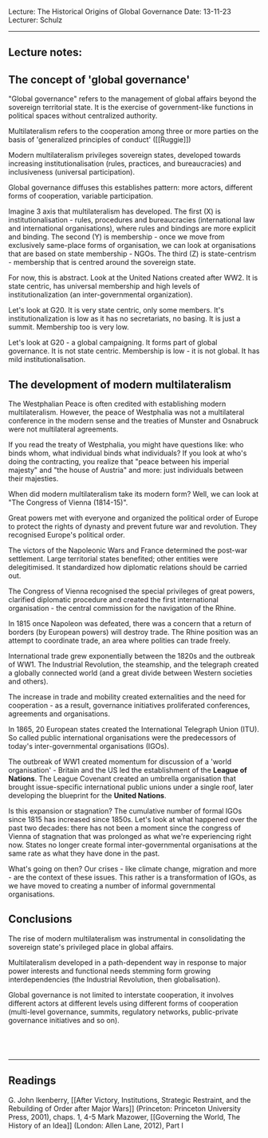 Lecture: The Historical Origins of Global Governance
Date: 13-11-23
Lecturer: Schulz

---
## Lecture notes:

## The concept of 'global governance'

"Global governance" refers to the management of global affairs beyond the sovereign territorial state. It is the exercise of government-like functions in political spaces without centralized authority.

Multilateralism refers to the cooperation among three or more parties on the basis of 'generalized principles of conduct' ([[Ruggie]])

Modern multilateralism privileges sovereign states, developed towards increasing institutionalisation (rules, practices, and bureaucracies) and inclusiveness (universal participation).

Global governance diffuses this establishes pattern: more actors, different forms of cooperation, variable participation.

Imagine 3 axis that multilateralism has developed.
The first (X) is institutionalisation - rules, procedures and bureaucracies (international law and international organisations), where rules and bindings are more explicit and binding.
The second (Y) is membership - once we move from exclusively same-place forms of organisation, we can look at organisations that are based on state membership - NGOs.
The third (Z) is state-centrism - membership that is centred around the sovereign state.

For now, this is abstract. Look at the United Nations created after WW2. It is state centric, has universal membership and high levels of institutionalization (an inter-governmental organization).

Let's look at G20. It is very state centric, only some members. It's institutionalization is low as it has no secretariats, no basing. It is just a summit. Membership too is very low.

Let's look at G20 - a global campaigning. It forms part of global governance. It is not state centric. Membership is low - it is not global. It has mild institutionalisation.

## The development of modern multilateralism

The Westphalian Peace is often credited with establishing modern multilateralism. However, the peace of Westphalia was not a multilateral conference in the modern sense and the treaties of Munster and Osnabruck were not multilateral agreements.

If you read the treaty of Westphalia, you might have questions like: who binds whom, what individual binds what individuals? If you look at who's doing the contracting, you realize that "peace between his imperial majesty" and "the house of Austria" and more: just individuals between their majesties.


When did modern multilateralism take its modern form?
Well, we can look at "The Congress of Vienna (1814-15)".

Great powers met with everyone and organized the political order of Europe to protect the rights of dynasty and prevent future war and revolution. They recognised Europe's political order.

The victors of the Napoleonic Wars and France determined the post-war settlement. Large territorial states benefited; other entities were delegitimised. It standardized how diplomatic relations should be carried out.

The Congress of Vienna recognised the special privileges of great powers, clarified diplomatic procedure and created the first international organisation - the central commission for the navigation of the Rhine.

In 1815 once Napoleon was defeated, there was a concern that a return of borders (by European powers) will destroy trade. The Rhine position was an attempt to coordinate trade, an area where polities can trade freely.


International trade grew exponentially between the 1820s and the outbreak of WW1. The Industrial Revolution, the steamship, and the telegraph created a globally connected world (and a great divide between Western societies and others). 

The increase in trade and mobility created externalities and the need for cooperation - as a result, governance initiatives proliferated conferences, agreements and organisations.

In 1865, 20 European states created the International Telegraph Union (ITU). So called public international organisations were the predecessors of today's inter-governmental organisations (IGOs).

The outbreak of WW1 created momentum for discussion of a 'world organisation' - Britain and the US led the establishment of the **League of Nations**. The League Covenant created an umbrella organisation that brought issue-specific international public unions under a single roof, later developing the blueprint for the **United Nations**.


Is this expansion or stagnation?
The cumulative number of formal IGOs since 1815 has increased since 1850s. Let's look at what happened over the past two decades: there has not been a moment since the congress of Vienna of stagnation that was prolonged as what we're experiencing right now. States no longer create formal inter-governmental organisations at the same rate as what they have done in the past.

What's going on then? Our crises - like climate change, migration and more - are the context of these issues.  This rather is a transformation of IGOs, as we have moved to creating a number of informal governmental organisations.

## Conclusions

The rise of modern multilateralism was instrumental in consolidating the sovereign state's privileged place in global affairs.

Multilateralism developed in a path-dependent way in response to major power interests and functional needs stemming form growing interdependencies (the Industrial Revolution, then globalisation).

Global governance is not limited to interstate cooperation, it involves different actors at different levels using different forms of cooperation (multi-level governance, summits, regulatory networks, public-private governance initiatives and so on).

```ad-important


```

```ad-error


```


---

## Readings
G. John Ikenberry, [[After Victory, Institutions, Strategic Restraint, and the Rebuilding of Order after Major Wars]] (Princeton: Princeton University Press, 2001), chaps. 1, 4-5
Mark Mazower, [[Governing the World, The History of an Idea]] (London: Allen Lane, 2012), Part I